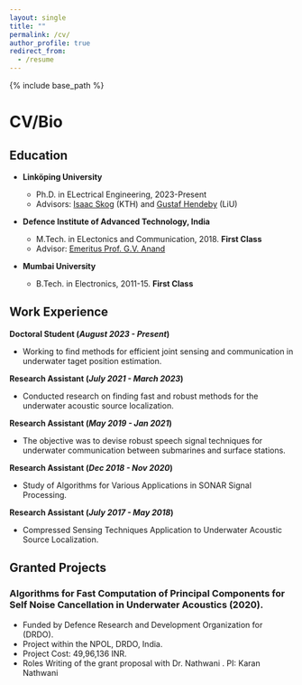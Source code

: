 ```yaml
---
layout: single
title: ""
permalink: /cv/
author_profile: true
redirect_from:
  - /resume
---
```


{% include base_path %}
# <i class="fa fa-fw fa-briefcase "></i> CV/Bio

[//]: # ( <b style="font-size:24px"> Education </b>)

[//]: # ()
[//]: # (<table border="0">)

[//]: # ( <tr>)

[//]: # (    <td> <img src="https://williamlwj.github.io/About/images/purdue.jpg" alt="Purdue" width="300"/></td>)

[//]: # (    <td> <b style="font-size:20px"> Purdue University </b>)

[//]: # (        <ul  style="font-size:15px">)

[//]: # (            <li> Ph.D. Candidate of Statistics, 2019-now</li>)

[//]: # (            <li>M.S. of Statistics and Computer Science, 2020-2022 &#40;expected&#41;</li>)

[//]: # (            <li>Advisor: [Prof. Qifan Song]&#40;https://www.stat.purdue.edu/~qfsong/&#41; and [Prof. Jean Honorio]&#40;https://www.cs.purdue.edu/homes/jhonorio/&#41;</li>)

[//]: # (        </ul>)

[//]: # (</tr> )

[//]: # (<tr>)

[//]: # (    <td><img src="https://williamlwj.github.io/About/images/CUHK.jpg" alt="CUHK" width="300"/></td>)

[//]: # (    <td> <b style="font-size:20px"> Chinese University of Hong Kong </b>)

[//]: # (        <ul  style="font-size:15px">)

[//]: # (            <li> B.Sc. of Mathematics, 2015-19. First honor graduate. </li>)

[//]: # (            <li>Double stream in computational and enrichment Mathematics </li>)

[//]: # (            <li>Advisor: [Prof. Ronald Lok Ming Lui]&#40;https://www.math.cuhk.edu.hk/~lmlui/&#41; </li>)

[//]: # (        </ul>)

[//]: # ( </tr>)

[//]: # (</table>)


[//]: # ()
[//]: # (<img src="https://williamlwj.github.io/About/images/purdue.jpg" alt="Purdue" width="100"/> <img src="https://williamlwj.github.io/About/images/CUHK.jpg" alt="CUHK" width="100"/><img src="https://williamlwj.github.io/About/images/upenn.png" alt="Upenn" width="100"/><img src="https://williamlwj.github.io/About/images/sensetime.jpg" alt="Sensetime" width="100"/>)

## Education ##
* **Linköping University**
  * Ph.D. in ELectrical Engineering, 2023-Present
  * Advisors: [Isaac Skog](https://www.kth.se/profile/skog?l=sv) (KTH) and [Gustaf Hendeby](https://www.hendeby.se/) (LiU)

* **Defence Institute of Advanced Technology, India**
  * M.Tech. in ELectonics and Communication, 2018. **First Class**
  * Advisor: [Emeritus Prof. G.V. Anand](https://ieeexplore.ieee.org/author/37298180400)
  
  
* **Mumbai University**
  * B.Tech. in Electronics, 2011-15. **First Class** 
  


## Work Experience
**Doctoral Student (_August 2023 - Present_)**
- Working to find methods for efficient joint sensing and communication in underwater taget position estimation.

**Research Assistant (_July 2021 - March 2023_)**
- Conducted research on finding fast and robust methods for the underwater acoustic source localization.

**Research Assistant (_May 2019 - Jan 2021_)**
- The objective was to devise robust speech signal techniques for underwater communication between submarines and surface stations.

**Research Assistant (_Dec 2018 - Nov 2020_)**
- Study of Algorithms for Various Applications in SONAR Signal Processing.

**Research Assistant (_July 2017 - May 2018_)**
- Compressed Sensing Techniques Application to Underwater Acoustic Source Localization.

## Granted Projects
### Algorithms for Fast Computation of Principal Components for Self Noise Cancellation in Underwater Acoustics (2020).
- Funded by  Defence Research and Development Organization for (DRDO).
- Project within the NPOL, DRDO, India.
- Project Cost: 49,96,136 INR.
- Roles Writing of the grant proposal with Dr. Nathwani . PI: Karan Nathwani 






<!---
## Contact ##
* [<i class="fa fa-fw fa-envelope fa-lg"></i>](mailto:li3549@purdue.edu) Email: li3549@purdue.edu

* [<i class="fa fa-fw fa-map-marker fa-lg"></i>](https://www.google.com/maps/place/Mathematical+Sciences+Bldg,+West+Lafayette,+IN+47907/@40.4262305,-86.9179395,17z/data=!3m1!4b1!4m5!3m4!1s0x8812e2b3dc1c0b79:0x51c0931a8ca2704!8m2!3d40.4262305!4d-86.9157508)G130 Mathematical Science Building, Purdue University, West Lafayette, IN
-->
